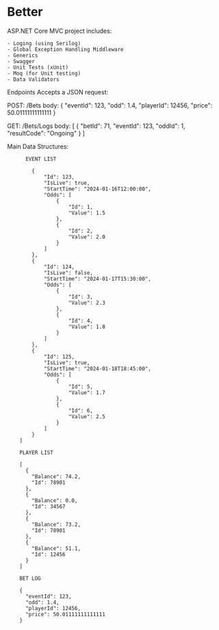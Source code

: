 # Better

ASP.NET Core MVC project includes:

    - Loging (using Serilog)
    - Global Exception Handling Middleware
    - Generics
    - Swagger
    - Unit Tests (xUnit)
    - Moq (for Unit testing)
    - Data Validators

Endpoints Accepts a JSON request:

  POST: /Bets
  body:
        {
          "eventId": 123,
          "odd": 1.4,
          "playerId": 12456,
          "price": 50.01111111111111
        }

  GET: /Bets/Logs
  body:
        [
            {
                "betId": 71,
                "eventId": 123,
                "oddId": 1,
                "resultCode": "Ongoing"
            }
        ]

  Main Data Structures:
  
          EVENT LIST
      
        	{
        		"Id": 123,
        		"IsLive": true,
        		"StartTime": "2024-01-16T12:00:00",
        		"Odds": [
        			{
        				"Id": 1,
        				"Value": 1.5
        			},
        			{
        				"Id": 2,
        				"Value": 2.0
        			}
        		]
        	},
        	{
        		"Id": 124,
        		"IsLive": false,
        		"StartTime": "2024-01-17T15:30:00",
        		"Odds": [
        			{
        				"Id": 3,
        				"Value": 2.3
        			},
        			{
        				"Id": 4,
        				"Value": 1.8
        			}
        		]
        	},
        	{
        		"Id": 125,
        		"IsLive": true,
        		"StartTime": "2024-01-18T18:45:00",
        		"Odds": [
        			{
        				"Id": 5,
        				"Value": 1.7
        			},
        			{
        				"Id": 6,
        				"Value": 2.5
        			}
        		]
        	}
        ]
  
        PLAYER LIST
        
        [
          {
            "Balance": 74.2,
            "Id": 78901
          },
          {
            "Balance": 0.0,
            "Id": 34567
          },
          {
            "Balance": 73.2,
            "Id": 78901
          },
          {
            "Balance": 51.1,
            "Id": 12456
          }
        ]
  
        BET LOG
  
        {
          "eventId": 123,
          "odd": 1.4,
          "playerId": 12456,
          "price": 50.01111111111111
        }

      
